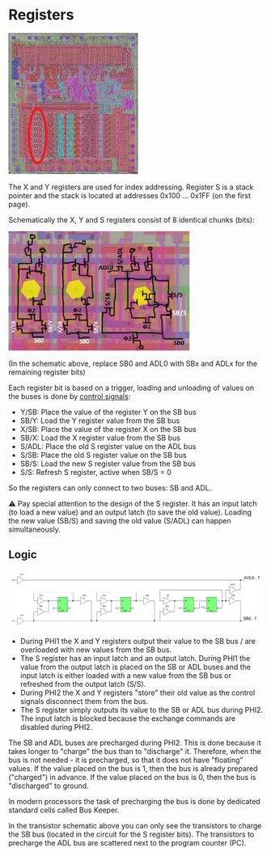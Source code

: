 # Registers

![6502_locator_regs](/BreakingNESWiki/imgstore/6502_locator_regs.jpg)

The X and Y registers are used for index addressing. Register S is a stack pointer and the stack is located at addresses 0x100 ... 0x1FF (on the first page).

Schematically the X, Y and S registers consist of 8 identical chunks (bits):

![regs_tran](/BreakingNESWiki/imgstore/regs_tran.jpg)

(In the schematic above, replace SB0 and ADL0 with SBx and ADLx for the remaining register bits)

Each register bit is based on a trigger, loading and unloading of values on the buses is done by [control signals](context_control.md):
- Y/SB: Place the value of the register Y on the SB bus
- SB/Y: Load the Y register value from the SB bus
- X/SB: Place the value of the register X on the SB bus
- SB/X: Load the X register value from the SB bus
- S/ADL: Place the old S register value on the ADL bus
- S/SB: Place the old S register value on the SB bus
- SB/S: Load the new S register value from the SB bus
- S/S: Refresh S register, active when SB/S = 0

So the registers can only connect to two buses: SB and ADL.

:warning: Pay special attention to the design of the S register. It has an input latch (to load a new value) and an output latch (to save the old value). Loading the new value (SB/S) and saving the old value (S/ADL) can happen simultaneously.

## Logic

![regs_logic](/BreakingNESWiki/imgstore/regs_logic.jpg)

- During PHI1 the X and Y registers output their value to the SB bus / are overloaded with new values from the SB bus.
- The S register has an input latch and an output latch. During PHI1 the value from the output latch is placed on the SB or ADL buses and the input latch is either loaded with a new value from the SB bus or refreshed from the output latch (S/S).
- During PHI2 the X and Y registers "store" their old value as the control signals disconnect them from the bus.
- The S register simply outputs its value to the SB or ADL bus during PHI2. The input latch is blocked because the exchange commands are disabled during PHI2.

The SB and ADL buses are precharged during PHI2. This is done because it takes longer to "charge" the bus than to "discharge" it. Therefore, when the bus is not needed - it is precharged, so that it does not have "floating" values.
If the value placed on the bus is 1, then the bus is already prepared ("charged") in advance. If the value placed on the bus is 0, then the bus is "discharged" to ground.

In modern processors the task of precharging the bus is done by dedicated standard cells called Bus Keeper.

In the transistor schematic above you can only see the transistors to charge the SB bus (located in the circuit for the S register bits). The transistors to precharge the ADL bus are scattered next to the program counter (PC).
